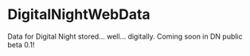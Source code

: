 # DigitalNightWebData
Data for Digital Night stored... well... digitally.
Coming soon in DN public beta 0.1!
